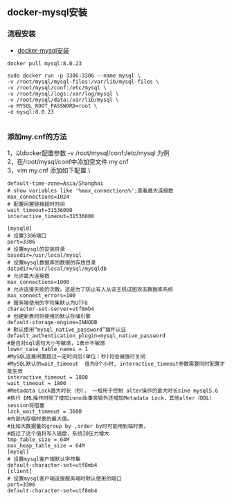 ## docker-mysql安装
### 流程安装
- [docker-mysql安装](https://juejin.cn/post/7031188920511660063)
```shell
docker pull mysql:8.0.23

sudo docker run -p 3306:3306 --name mysql \
-v /root/mysql/mysql-files:/var/lib/mysql-files \
-v /root/mysql/conf:/etc/mysql \
-v /root/mysql/logs:/var/log/mysql \
-v /root/mysql/data:/var/lib/mysql \
-e MYSQL_ROOT_PASSWORD=root \
-d mysql:8.0.23


```


### 添加my.cnf的方法
1，以docker配置参数 -v /root/mysql/conf:/etc/mysql 为例 \
2，在/root/mysql/conf中添加空文件 my.cnf \
3，vim my.cnf 添加如下配置 \
```shell
default-time-zone=Asia/Shanghai
# show variables like '%max_connections%';查看最大连接数
max_connections=1024
# 配置闲置链接超时时间
wait_timeout=31536000
interactive_timeout=31536000

```
```shell
[mysqld]
# 设置3306端口
port=3306
# 设置mysql的安装目录
basedir=/usr/local/mysql
# 设置mysql数据库的数据的存放目录
datadir=/usr/local/mysql/mysqldb
# 允许最大连接数
max_connections=1000
# 允许连接失败的次数。这是为了防止有人从该主机试图攻击数据库系统
max_connect_errors=100
# 服务端使用的字符集默认为UTF8
character-set-server=utf8mb4
# 创建新表时将使用的默认存储引擎
default-storage-engine=INNODB
# 默认使用“mysql_native_password”插件认证
default_authentication_plugin=mysql_native_password
#是否对sql语句大小写敏感，1表示不敏感
lower_case_table_names = 1
#MySQL连接闲置超过一定时间后(单位：秒)将会被强行关闭
#MySQL默认的wait_timeout  值为8个小时, interactive_timeout参数需要同时配置才能生效
interactive_timeout = 1800
wait_timeout = 1800
#Metadata Lock最大时长（秒）， 一般用于控制 alter操作的最大时长sine mysql5.6
#执行 DML操作时除了增加innodb事务锁外还增加Metadata Lock，其他alter（DDL）session将阻塞
lock_wait_timeout = 3600
#内部内存临时表的最大值。
#比如大数据量的group by ,order by时可能用到临时表，
#超过了这个值将写入磁盘，系统IO压力增大
tmp_table_size = 64M
max_heap_table_size = 64M
[mysql]
# 设置mysql客户端默认字符集
default-character-set=utf8mb4
[client]
# 设置mysql客户端连接服务端时默认使用的端口
port=3306
default-character-set=utf8mb4


```

